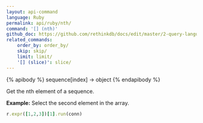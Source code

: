 ```yaml
---
layout: api-command 
language: Ruby
permalink: api/ruby/nth/
command: '[] (nth)'
github_doc: https://github.com/rethinkdb/docs/edit/master/2-query-language/api/ruby/transformations/nth.md
related_commands:
    order_by: order_by/
    skip: skip/
    limit: limit/
    '[] (slice)': slice/
---
```


{% apibody %}
sequence[index] &rarr; object
{% endapibody %}

Get the nth element of a sequence.

__Example:__ Select the second element in the array.

```rb
r.expr([1,2,3])[1].run(conn)
```


